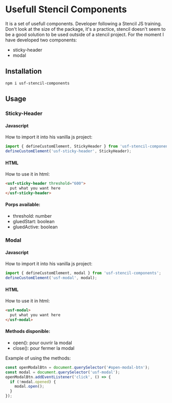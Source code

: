# Usefull Stencil Components

It is a set of usefull components. Developer following a Stencil JS training. Don't look at the size of the package, it's a practice, stencil doesn't seem to be a good solution to be used outside of a stencil project. For the moment I have developed two components:
- sticky-header
- modal

## Installation

```
npm i usf-stencil-components
```

## Usage

### Sticky-Header

#### Javascript
How to import it into his vanilla js project:

```javascript
import { defineCustomElement, StickyHeader } from 'usf-stencil-components';
defineCustomElement('usf-sticky-header', StickyHeader);
```

#### HTML
How to use it in html:

```HTML
<usf-sticky-header threshold="600">
  put what you want here
</usf-sticky-header>
```

#### Porps available:
- threshold: number
- gluedStart: boolean
- gluedActive: boolean

### Modal

#### Javascript
How to import it into his vanilla js project:

```javascript
import { defineCustomElement, modal } from 'usf-stencil-components';
defineCustomElement('usf-modal', modal);
```

#### HTML
How to use it in html:

```HTML
<usf-modal>
  put what you want here
</usf-modal>
```

#### Methods disponible:
- open(): pour ouvrir la modal
- close(): pour fermer la modal

Example of using the methods:
```javascript
const openModalBtn = document.querySelector('#open-modal-btn');
const modal = document.querySelector('usf-modal');
openModalBtn.addEventListener('click', () => {
  if (!modal.opened) {
    modal.open();
  }
});

```

